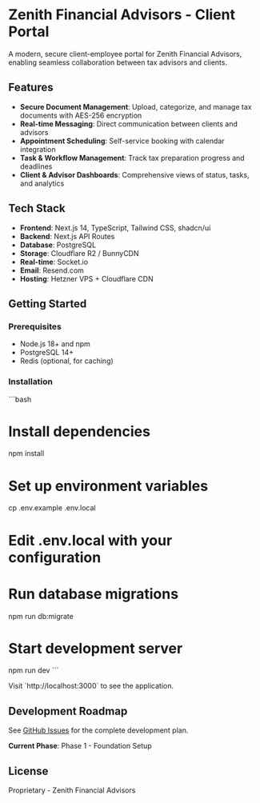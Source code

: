 # Zenith Financial Advisors - Client Portal

A modern, secure client-employee portal for Zenith Financial Advisors, enabling seamless collaboration between tax advisors and clients.

## Features

- **Secure Document Management**: Upload, categorize, and manage tax documents with AES-256 encryption
- **Real-time Messaging**: Direct communication between clients and advisors
- **Appointment Scheduling**: Self-service booking with calendar integration
- **Task & Workflow Management**: Track tax preparation progress and deadlines
- **Client & Advisor Dashboards**: Comprehensive views of status, tasks, and analytics

## Tech Stack

- **Frontend**: Next.js 14, TypeScript, Tailwind CSS, shadcn/ui
- **Backend**: Next.js API Routes
- **Database**: PostgreSQL
- **Storage**: Cloudflare R2 / BunnyCDN
- **Real-time**: Socket.io
- **Email**: Resend.com
- **Hosting**: Hetzner VPS + Cloudflare CDN

## Getting Started

### Prerequisites

- Node.js 18+ and npm
- PostgreSQL 14+
- Redis (optional, for caching)

### Installation

\`\`\`bash
# Install dependencies
npm install

# Set up environment variables
cp .env.example .env.local
# Edit .env.local with your configuration

# Run database migrations
npm run db:migrate

# Start development server
npm run dev
\`\`\`

Visit \`http://localhost:3000\` to see the application.

## Development Roadmap

See [GitHub Issues](https://github.com/gothamdev244/zenith-financial-portal/issues) for the complete development plan.

**Current Phase**: Phase 1 - Foundation Setup

## License

Proprietary - Zenith Financial Advisors
